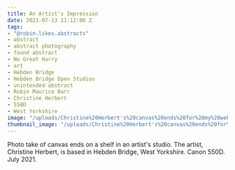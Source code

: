```yaml
---
title: An Artist's Impression
date: 2021-07-13 11:12:00 Z
tags:
- "@robin.likes.abstracts"
- abstract
- abstract photography
- found abstract
- No Great Hurry
- art
- Hebden Bridge
- Hebden Bridge Open Studios
- unintended abstract
- Robin Maurice Barr
- Christine Herbert
- 550D
- West Yorkshire
image: "/uploads/Christine%20Herbert's%20canvas%20ends%20for%20my%20website%201000.jpg"
thumbnail_image: "/uploads/Christine%20Herbert's%20canvas%20ends%20for%20my%20website%20300.jpg"
---
```


Photo take of canvas ends on a shelf in an artist's studio.  The artist, Christine Herbert, is based in Hebden Bridge, West Yorkshire. Canon 550D. July 2021.